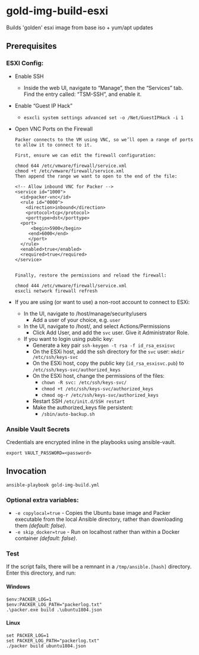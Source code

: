 # gold-img-build-esxi
Builds 'golden' esxi image from base iso + yum/apt updates 


## Prerequisites

### ESXI Config:
+ Enable SSH
  + Inside the web UI, navigate to “Manage”, then the “Services” tab. Find the entry called: “TSM-SSH”, and enable it.
+ Enable “Guest IP Hack”
  + `esxcli system settings advanced set -o /Net/GuestIPHack -i 1`
+ Open VNC Ports on the Firewall
    ```
    Packer connects to the VM using VNC, so we’ll open a range of ports to allow it to connect to it.
    
    First, ensure we can edit the firewall configuration:
    
    chmod 644 /etc/vmware/firewall/service.xml
    chmod +t /etc/vmware/firewall/service.xml
    Then append the range we want to open to the end of the file:
    
    <!-- Allow inbound VNC for Packer -->
    <service id="1000">
      <id>packer-vnc</id>
      <rule id="0000">
        <direction>inbound</direction>
        <protocol>tcp</protocol>
        <porttype>dst</porttype>
      <port>
          <begin>5900</begin>
         <end>6000</end>
         </port>
      </rule>
      <enabled>true</enabled>
      <required>true</required>
    </service>
  
  
    Finally, restore the permissions and reload the firewall:
    
    chmod 444 /etc/vmware/firewall/service.xml
    esxcli network firewall refresh
    ```

+ If you are using (or want to use) a non-root account to connect to ESXi:
  + In the UI, navigate to /host/manage/security/users
    + Add a user of your choice, e.g. `user`
  + In the UI, navigate to /host/, and select Actions/Permissions
    + Click Add User, and add the `svc` user.  Give it Administrator Role.
  + If you want to login using public key:
    + Generate a key pair `ssh-keygen -t rsa -f id_rsa_esxisvc`
    + On the ESXi host, add the ssh directory for the `svc` user: `mkdir /etc/ssh/keys-svc`
    + On the ESXi host, copy the public key (`id_rsa_esxisvc.pub`) to `/etc/ssh/keys-svc/authorized_keys`
    + On the ESXi host, change the permissions of the files: 
      + `chown -R svc: /etc/ssh/keys-svc/`
      + `chmod +t /etc/ssh/keys-svc/authorized_keys`
      + `chmod og-r /etc/ssh/keys-svc/authorized_keys`
    + Restart SSH `/etc/init.d/SSH restart`
    + Make the authorized_keys file persistent:
      + `/sbin/auto-backup.sh`


### Ansible Vault Secrets
Credentials are encrypted inline in the playbooks using ansible-vault.  
```
export VAULT_PASSWORD=<password>
```

## Invocation
```
ansible-playbook gold-img-build.yml
```

### Optional extra variables:
+ `-e copylocal=true` - Copies the Ubuntu base image and Packer executable from the local Ansible directory, rather than downloading them _(default: false)_.  
+ `-e skip_docker=true` - Run on localhost rather than within a Docker container _(default: false)_.

### Test
If the script fails, there will be a remnant in a `/tmp/ansible.[hash]` directory.  Enter this directory, and run:

#### Windows
```
$env:PACKER_LOG=1
$env:PACKER_LOG_PATH="packerlog.txt"
.\packer.exe build .\ubuntu1804.json
```
#### Linux
```
set PACKER_LOG=1
set PACKER_LOG_PATH="packerlog.txt"
./packer build ubuntu1804.json
```
